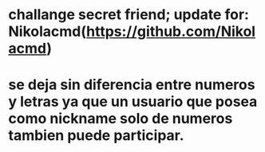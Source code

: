 ﻿# challange secret friend; update for: Nikolacmd(https://github.com/Nikolacmd)
# se deja sin diferencia entre numeros y letras ya que un usuario que posea como nickname solo de numeros tambien puede participar.

